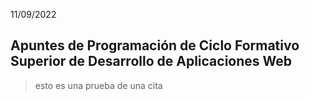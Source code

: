 11/09/2022
## Apuntes de Programación de Ciclo Formativo Superior de Desarrollo de Aplicaciones Web

> esto es una prueba de una cita
